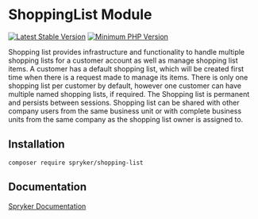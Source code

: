 # ShoppingList Module
[![Latest Stable Version](https://poser.pugx.org/spryker/shopping-list/v/stable.svg)](https://packagist.org/packages/spryker/shopping-list)
[![Minimum PHP Version](https://img.shields.io/badge/php-%3E%3D%207.4-8892BF.svg)](https://php.net/)

Shopping list provides infrastructure and functionality to handle multiple shopping lists for a customer account as well as manage shopping list items. A customer has a default shopping list, which will be created first time when there is a request made to manage its items. There is only one shopping list per customer by default, however one customer can have multiple named shopping lists, if required. The Shopping list is permanent and persists between sessions. Shopping list can be shared with other company users from the same business unit or with complete business units from the same company as the shopping list owner is assigned to.

## Installation

```
composer require spryker/shopping-list
```

## Documentation

[Spryker Documentation](https://academy.spryker.com/developing_with_spryker/module_guide/modules.html)
